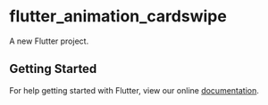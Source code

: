 # flutter_animation_cardswipe

A new Flutter project.

## Getting Started

For help getting started with Flutter, view our online
[documentation](http://flutter.io/).

